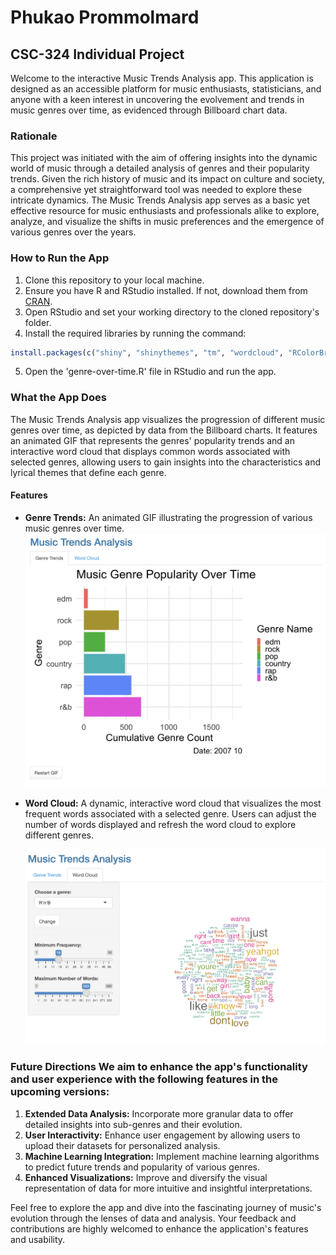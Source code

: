 # Phukao Prommolmard

## CSC-324 Individual Project

Welcome to the interactive Music Trends Analysis app. This application is designed as an accessible platform for music enthusiasts, statisticians, and anyone with a keen interest in uncovering the evolvement and trends in music genres over time, as evidenced through Billboard chart data.

### Rationale

This project was initiated with the aim of offering insights into the dynamic world of music through a detailed analysis of genres and their popularity trends. Given the rich history of music and its impact on culture and society, a comprehensive yet straightforward tool was needed to explore these intricate dynamics. The Music Trends Analysis app serves as a basic yet effective resource for music enthusiasts and professionals alike to explore, analyze, and visualize the shifts in music preferences and the emergence of various genres over the years.

### How to Run the App

1.  Clone this repository to your local machine.
2.  Ensure you have R and RStudio installed. If not, download them from [CRAN](https://cran.r-project.org/).
3.  Open RStudio and set your working directory to the cloned repository's folder.
4.  Install the required libraries by running the command:

``` r
install.packages(c("shiny", "shinythemes", "tm", "wordcloud", "RColorBrewer", "memoise"))
```

5.  Open the 'genre-over-time.R' file in RStudio and run the app.

### What the App Does

The Music Trends Analysis app visualizes the progression of different music genres over time, as depicted by data from the Billboard charts. It features an animated GIF that represents the genres' popularity trends and an interactive word cloud that displays common words associated with selected genres, allowing users to gain insights into the characteristics and lyrical themes that define each genre.

#### Features

-   **Genre Trends:** An animated GIF illustrating the progression of various music genres over time.![Genre Trends](screenshots/genreDemo.png)

-   **Word Cloud:** A dynamic, interactive word cloud that visualizes the most frequent words associated with a selected genre. Users can adjust the number of words displayed and refresh the word cloud to explore different genres.

    ![Word Cloud](screenshots/wordcloudDemo.png)

### Future Directions We aim to enhance the app's functionality and user experience with the following features in the upcoming versions:

1.  **Extended Data Analysis:** Incorporate more granular data to offer detailed insights into sub-genres and their evolution.
2.  **User Interactivity:** Enhance user engagement by allowing users to upload their datasets for personalized analysis.
3.  **Machine Learning Integration:** Implement machine learning algorithms to predict future trends and popularity of various genres.
4.  **Enhanced Visualizations:** Improve and diversify the visual representation of data for more intuitive and insightful interpretations.

Feel free to explore the app and dive into the fascinating journey of music's evolution through the lenses of data and analysis. Your feedback and contributions are highly welcomed to enhance the application's features and usability.
